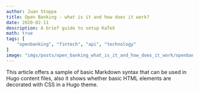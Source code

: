 ```yaml
---
author: Juan Stoppa
title: Open Banking - what is it and how does it work?
date: 2020-02-11
description: A brief guide to setup KaTeX
math: true
tags: [
    "openbanking", "fintech", "api", "technology"
]
image: "imgs/posts/open_banking_what_is_it_and_how_does_it_work/openbanking.jpg"
---
```


This article offers a sample of basic Markdown syntax that can be used in Hugo content files, also it shows whether basic HTML elements are decorated with CSS in a Hugo theme.
